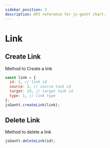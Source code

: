 ```yaml
---
sidebar_position: 3
description: API reference for js-gantt chart.
---
```


# Link

## Create Link

Method to Create a link

```js title="createLink"
const link = {
  id: 1, // link id
  source: 2, // source task id
  target: 23, // target task id
  type: 1, // link type
};
jsGantt.createLink(link);
```

## Delete Link

Method to delete a link

```js title="deleteLink"
jsGantt.deleteLink(id);
```
